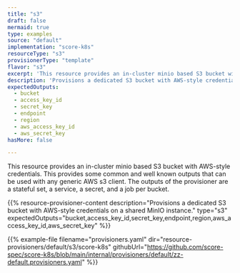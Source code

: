 ```yaml
---
title: "s3"
draft: false
mermaid: true
type: examples
source: "default"
implementation: "score-k8s"
resourceType: "s3"
provisionerType: "template"
flavor: "s3"
excerpt: 'This resource provides an in-cluster minio based S3 bucket with AWS-style credentials. This provides some common and well known outputs that can be used with any generic AWS s3 client. The outputs of the provisioner are a stateful set, a service, a secret, and a job per bucket.'
description: 'Provisions a dedicated S3 bucket with AWS-style credentials on a shared MinIO instance.'
expectedOutputs: 
  - bucket
  - access_key_id
  - secret_key
  - endpoint
  - region
  - aws_access_key_id
  - aws_secret_key
hasMore: false

---
```


This resource provides an in-cluster minio based S3 bucket with AWS-style credentials. This provides some common and well known outputs that can be used with any generic AWS s3 client. The outputs of the provisioner are a stateful set, a service, a secret, and a job per bucket.

{{% resource-provisioner-content description="Provisions a dedicated S3 bucket with AWS-style credentials on a shared MinIO instance." type="s3" expectedOutputs="bucket,access_key_id,secret_key,endpoint,region,aws_access_key_id,aws_secret_key" %}}

{{% example-file filename="provisioners.yaml" dir="resource-provisioners/default/s3/score-k8s" githubUrl="https://github.com/score-spec/score-k8s/blob/main/internal/provisioners/default/zz-default.provisioners.yaml" %}}

